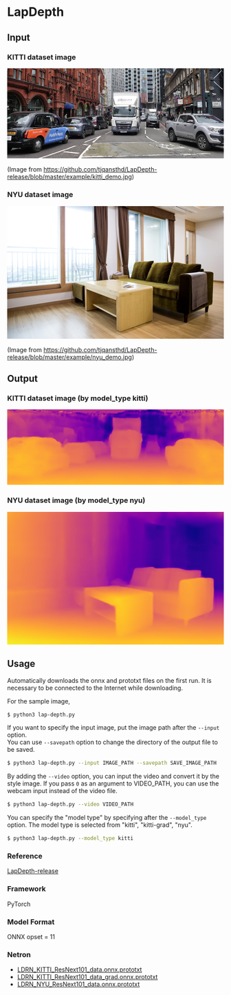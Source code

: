 # LapDepth

## Input

### KITTI dataset image

![Input](kitti_demo.jpg)

(Image from https://github.com/tjqansthd/LapDepth-release/blob/master/example/kitti_demo.jpg)

### NYU dataset image

![Input](nyu_demo.jpg)

(Image from https://github.com/tjqansthd/LapDepth-release/blob/master/example/nyu_demo.jpg)

## Output

### KITTI dataset image (by model_type kitti)

![Input](out_kitti_demo.png)

### NYU dataset image (by model_type nyu)

![Input](out_nyu_demo.png)

## Usage

Automatically downloads the onnx and prototxt files on the first run. It is necessary to be connected to the Internet
while downloading.

For the sample image,
``` bash
$ python3 lap-depth.py
```

If you want to specify the input image, put the image path after the `--input` option.  
You can use `--savepath` option to change the directory of the output file to be saved.
```bash
$ python3 lap-depth.py --input IMAGE_PATH --savepath SAVE_IMAGE_PATH
```

By adding the `--video` option, you can input the video and convert it by the style image. If you pass `0` as an
argument to VIDEO_PATH, you can use the webcam input instead of the video file.
```bash
$ python3 lap-depth.py --video VIDEO_PATH
```

You can specify the "model type" by specifying after the `--model_type` option.
The model type is selected from "kitti", "kitti-grad", "nyu".  
```bash
$ python3 lap-depth.py --model_type kitti
```

### Reference

[LapDepth-release](https://github.com/tjqansthd/LapDepth-release)

### Framework

PyTorch

### Model Format

ONNX opset = 11

### Netron

- [LDRN_KITTI_ResNext101_data.onnx.prototxt](https://netron.app/?url=https://storage.googleapis.com/ailia-models/lap-depth/LDRN_KITTI_ResNext101_data.onnx.prototxt)
- [LDRN_KITTI_ResNext101_data_grad.onnx.prototxt](https://netron.app/?url=https://storage.googleapis.com/ailia-models/lap-depth/LDRN_KITTI_ResNext101_data_grad.onnx.prototxt)
- [LDRN_NYU_ResNext101_data.onnx.prototxt](https://netron.app/?url=https://storage.googleapis.com/ailia-models/lap-depth/LDRN_NYU_ResNext101_data.onnx.prototxt)  

